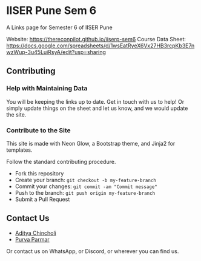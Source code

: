 # IISER Pune Sem 6

A Links page for Semester 6 of IISER Pune

Website: https://thereconpilot.github.io/iiserp-sem6
Course Data Sheet: https://docs.google.com/spreadsheets/d/1wsEatRyeX6Vx27HB3rcpKb3E7nwzWup-3u45LuiRsyA/edit?usp=sharing

## Contributing

### Help with Maintaining Data

You will be keeping the links up to date. Get in touch with us to help! Or simply update things on the sheet and let us know, and we would update the site.

### Contribute to the Site

This site is made with Neon Glow, a Bootstrap theme, and Jinja2 for templates.

Follow the standard contributing procedure. 

- Fork this repository
- Create your branch: `git checkout -b my-feature-branch`
- Commit your changes: `git commit -am "Commit message"`
- Push to the branch: `git push origin my-feature-branch`
- Submit a Pull Request

## Contact Us

- [Aditya Chincholi](mailto:aditya.chincholi@students.iiserpune.ac.in)
- [Purva Parmar](mailto:purva.parmar@students.iiserpune.ac.in)

Or contact us on WhatsApp, or Discord, or wherever you can find us.
